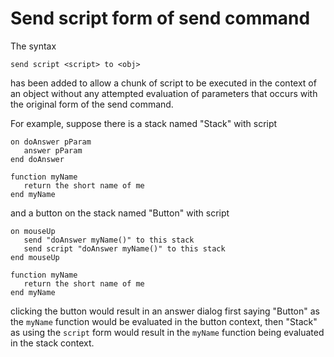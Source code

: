 # Send script form of send command
The syntax 

	send script <script> to <obj>

has been added to allow a chunk of script to be executed in the context 
of an object without any attempted evaluation of parameters that occurs 
with the original form of the send command.

For example, suppose there is a stack named "Stack" with script
    
    on doAnswer pParam
       answer pParam
    end doAnswer

    function myName
       return the short name of me
    end myName
    
and a button on the stack named "Button" with script

    on mouseUp
       send "doAnswer myName()" to this stack
       send script "doAnswer myName()" to this stack
    end mouseUp

    function myName
       return the short name of me
    end myName

clicking the button would result in an answer dialog first saying "Button" as the
`myName` function would be evaluated in the button context, then "Stack" as 
using the `script` form would result in the `myName` function being evaluated in the 
stack context.
